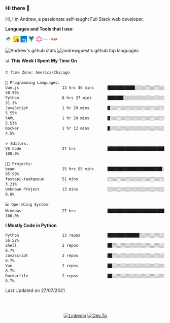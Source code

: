 ### Hi there 👋

Hi, I'm Andrew, a passionate self-taught Full Stack web developer.

**Languages and Tools that I use:**  

<code><img height="20" src="https://raw.githubusercontent.com/github/explore/80688e429a7d4ef2fca1e82350fe8e3517d3494d/topics/python/python.png"></code>
<code><img height="20" src="https://raw.githubusercontent.com/github/explore/80688e429a7d4ef2fca1e82350fe8e3517d3494d/topics/javascript/javascript.png"></code>
<code><img height="20" src="https://raw.githubusercontent.com/github/explore/80688e429a7d4ef2fca1e82350fe8e3517d3494d/topics/typescript/typescript.png"></code>
<code><img height="20" src="https://raw.githubusercontent.com/github/explore/80688e429a7d4ef2fca1e82350fe8e3517d3494d/topics/vue/vue.png"></code>
<code><img height="20" src="https://raw.githubusercontent.com/github/explore/5c058a388828bb5fde0bcafd4bc867b5bb3f26f3/topics/graphql/graphql.png"></code>
<code><img height="20" src="https://raw.githubusercontent.com/github/explore/80688e429a7d4ef2fca1e82350fe8e3517d3494d/topics/mongodb/mongodb.png"></code>
<code><img height="20" src="https://raw.githubusercontent.com/github/explore/80688e429a7d4ef2fca1e82350fe8e3517d3494d/topics/git/git.png"></code>

![Andrew's github stats](https://github-readme-stats.vercel.app/api?username=andrewguest&show_icons=true&theme=vue-dark&count_private=true)
<img height="180em" src="https://github-readme-stats.vercel.app/api/top-langs/?username=andrewguest&theme=vue-dark&layout=compact" alt="andrewguest's github top languages" />

<!--START_SECTION:waka-->
📊 **This Week I Spent My Time On** 

```text
⌚︎ Time Zone: America/Chicago

💬 Programming Languages: 
Vue.js                   13 hrs 46 mins      ████████████░░░░░░░░░░░░░   50.96% 
Python                   8 hrs 27 mins       ███████░░░░░░░░░░░░░░░░░░   31.3% 
JavaScript               1 hr 29 mins        █░░░░░░░░░░░░░░░░░░░░░░░░   5.55% 
YAML                     1 hr 29 mins        █░░░░░░░░░░░░░░░░░░░░░░░░   5.53% 
Docker                   1 hr 12 mins        █░░░░░░░░░░░░░░░░░░░░░░░░   4.5%

🔥 Editors: 
VS Code                  27 hrs              █████████████████████████   100.0%

🐱‍💻 Projects: 
beam                     25 hrs 55 mins      ████████████████████████░   95.99% 
fastapi-taskqueue        51 mins             ░░░░░░░░░░░░░░░░░░░░░░░░░   3.21% 
Unknown Project          13 mins             ░░░░░░░░░░░░░░░░░░░░░░░░░   0.8%

💻 Operating System: 
Windows                  27 hrs              █████████████████████████   100.0%

```

**I Mostly Code in Python** 

```text
Python                   13 repos            ██████████████░░░░░░░░░░░   56.52% 
Shell                    2 repos             ██░░░░░░░░░░░░░░░░░░░░░░░   8.7% 
JavaScript               2 repos             ██░░░░░░░░░░░░░░░░░░░░░░░   8.7% 
Vue                      2 repos             ██░░░░░░░░░░░░░░░░░░░░░░░   8.7% 
Dockerfile               2 repos             ██░░░░░░░░░░░░░░░░░░░░░░░   8.7%

```



 Last Updated on 27/07/2021
<!--END_SECTION:waka-->

<br><br>
<p align="center">
   <a href="https://www.linkedin.com/in/andrew-guest-a891759a" target="_blank"><img src="https://img.shields.io/badge/LinkedIn-0077B5?style=for-the-badge&logo=linkedin&logoColor=white" alt="Linkedin"></a>
  <a href="https://dev.to/aguest" target="_blank"><img src="https://img.shields.io/badge/Dev.to-0A0A0A?style=for-the-badge&logo=dev%2Eto&logoColor=white" alt="Dev.To"></a>
</p>
